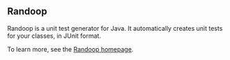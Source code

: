 ## Randoop

Randoop is a unit test generator for Java.
It automatically creates unit tests for your classes, in JUnit format.

To learn more, see the [Randoop homepage](https://randoop.github.io/randoop/).

